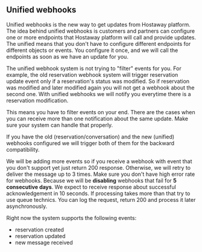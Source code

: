 ## Unified webhooks

Unified webhooks is the new way to get updates from Hostaway platform.
The idea behind unified webhooks is customers and partners can configure one or more endpoints that Hostaway platform 
will call and provide updates.
The unified means that you don't have to configure different endpoints for different objects or events. You configure it
once, and we will call the endpoints as soon as we have an update for you. 

The unified webhook system is not trying to "filter" events for you. For example, the old reservation webhook system
will trigger reservation update event only if a reservation's status was modified. So if reservation was modified 
and later modified again you will not get a webhook about the second one.
With unified webhooks we will notify you everytime there is a reservation modification.  

This means you have to filter events on your end. There are the cases when you can receive more than one notification about
the same update. Make sure your system can handle that properly.
 
If you have the old (reservation/conversation) and the new (unified) webhooks configured we will trigger 
both of them for the backward compatibility.

We will be adding more events so if you receive a webhook with event that you don't support yet just return 200 response. 
Otherwise, we will retry to deliver the message up to 3 times. Make sure you don't have high error rate for webhooks.
Because we will be **disabling** webhooks that fail for **5 consecutive days**. We expect to receive response about successful acknowledgement in 10 seconds. 
If processing takes more than that try to use queue technics. You can log the request, return 200 and process it later asynchronously.

Right now the system supports the following events:

- reservation created
- reservation updated
- new message received








